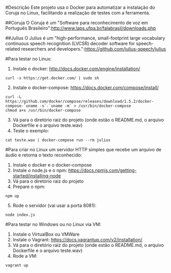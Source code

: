#Descrição
Este projeto usa o Docker para automatizar a instalação do Coruja no Linux, facilitando a realização de testes com a ferramenta.

##Coruja
O Coruja é um "Software para reconhecimento de voz em Português Brasileiro":http://www.laps.ufpa.br/falabrasil/downloads.php

##Julius
O Julius é um "high-performance, small-footprint large vocabulary continuous speech recognition (LVCSR) decoder software for speech-related researchers and developers.":https://github.com/julius-speech/julius

#Para testar no Linux:
1. Instale o docker: http://docs.docker.com/engine/installation/
  ```
  curl -s https://get.docker.com/ | sudo sh
  ```
2. Instale o docker-compose: https://docs.docker.com/compose/install/
  ```
  curl -L https://github.com/docker/compose/releases/download/1.5.2/docker-compose-`uname -s`-`uname -m` > /usr/bin/docker-compose
  chmod a+x /usr/bin/docker-compose
  ```
3. Vá para o diretório raiz do projeto (onde estão o README.md, o arquivo Dockerfile e o arquivo teste.wav)
4. Teste o exemplo:
  ```
  cat teste.wav | docker-compose run --rm julius 
  ```

#Para criar no Linux um servidor HTTP simples que recebe um arquivo de áudio e retorna o texto reconhecido:
1. Instale o docker e o docker-compose
2. Instale o node.js e o npm: https://docs.npmjs.com/getting-started/installing-node
3. Vá para o diretório raiz do projeto
4. Prepare o npm:
  ```
  npm up
  ```
5. Rode o servidor (vai usar a porta 8081):
  ```
  node index.js
  ```

#Para testar no Windows ou no Linux via VM:
1. Instale o VirtualBox ou VMWare
2. Instale o Vagrant: https://docs.vagrantup.com/v2/installation/
3. Vá para o diretório raiz do projeto (onde estão o README.md, o arquivo Dockerfile e o arquivo teste.wav)
4. Rode a VM:
  ```
  vagrant up
  ```
